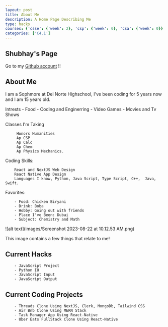 ```yaml
---
layout: post
title: About Me
description: A Home Page Describing Me 
type: hacks
courses: {'csse': {'week': 2}, 'csp': {'week': 0}, 'csa': {'week': 0}}
categories: ['C4.1']
---
```


## Shubhay's Page

Go to my [Github account](https://github.com/Vynz123) !!

## About Me
I am a Sophmore at Del Norte Highschool, I've been coding for 5 years now and I am 15 years old.

Intrests
        - Food
        - Coding and Enginerring
        - Video Games
        - Movies and Tv Shows

Classes I'm Taking

         Honors Humanities
         Ap CSP
         Ap Calc
         Ap Chem
         Ap Physics Mechanics.

Coding Skills:

        React and NextJS Web Design
        React Native App Design
        Languages I know, Python, Java Script, Type Script, C++,  Java, Swift.

Favorites:

        - Food: Chicken Biryani
        - Drink: Boba
        - Hobby: Going out with friends
        - Place I've Been: Dubai
        - Subject: Chemistry and Math
        
![alt text](images/Screenshot 2023-08-22 at 10.12.53 AM.png)

This image contains a few things that relate to me!

## Current Hacks
        - JavaScript Project
        - Python IO
        - JavaScript Input
        - JavaScript Output




## Current Coding Projects

        - Threads Clone Using NextJS, Clerk, MongoDb, Tailwind CSS
        - Air Bnb Clone Using MERN Stack
        - Task Manager App Using React-Native
        - Uber Eats FullStack Clone Using React-Native
        
